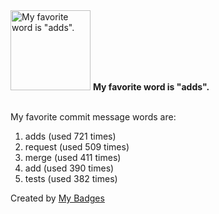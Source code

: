 <img src="https://my-badges.github.io/my-badges/favorite-word.png" alt="My favorite word is &quot;adds&quot;." title="My favorite word is &quot;adds&quot;." width="128">
<strong>My favorite word is &quot;adds&quot;.</strong>
<br><br>

My favorite commit message words are:

1. adds (used 721 times)
2. request (used 509 times)
3. merge (used 411 times)
4. add (used 390 times)
5. tests (used 382 times)


Created by <a href="https://github.com/my-badges/my-badges">My Badges</a>